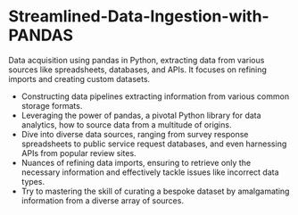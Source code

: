# Streamlined-Data-Ingestion-with-PANDAS
Data acquisition using pandas in Python, extracting data from various sources like spreadsheets, databases, and APIs. It focuses on refining imports and creating custom datasets.

- Constructing data pipelines extracting information from various common storage formats. 
- Leveraging the power of pandas, a pivotal Python library for data analytics, how to source data from a multitude of origins. 
- Dive into diverse data sources, ranging from survey response spreadsheets to public service request databases, and even harnessing APIs from popular review sites. 
- Nuances of refining data imports, ensuring to retrieve only the necessary information and effectively tackle issues like incorrect data types. 
- Try to mastering the skill of curating a bespoke dataset by amalgamating information from a diverse array of sources.

  
